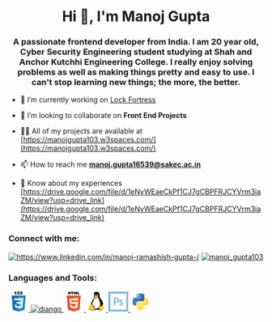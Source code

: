 <h1 align="center">Hi 👋, I'm Manoj Gupta</h1>
<h3 align="center">A passionate frontend developer from India. I am 20 year old, Cyber Security Engineering student studying at Shah and Anchor Kutchhi Engineering College. I really enjoy solving problems as well as making things pretty and easy to use. I can't stop learning new things; the more, the better.</h3>

- 🔭 I’m currently working on [Lock Fortress](https://github.com/Manya103/Lock-Fortress.git)

- 👯 I’m looking to collaborate on **Front End Projects**

- 👨‍💻 All of my projects are available at [https://manojgupta103.w3spaces.com/](https://manojgupta103.w3spaces.com/)

- 📫 How to reach me **manoj.gupta16539@sakec.ac.in**

- 📄 Know about my experiences [https://drive.google.com/file/d/1eNyWEaeCkPf1CJ7gCBPFRJCYVrm3iaZM/view?usp=drive_link](https://drive.google.com/file/d/1eNyWEaeCkPf1CJ7gCBPFRJCYVrm3iaZM/view?usp=drive_link)

<h3 align="left">Connect with me:</h3>
<p align="left">
<a href="https://linkedin.com/in/https://www.linkedin.com/in/manoj-ramashish-gupta-/" target="blank"><img align="center" src="https://raw.githubusercontent.com/rahuldkjain/github-profile-readme-generator/master/src/images/icons/Social/linked-in-alt.svg" alt="https://www.linkedin.com/in/manoj-ramashish-gupta-/" height="30" width="40" /></a>
<a href="https://instagram.com/manoj_gupta103" target="blank"><img align="center" src="https://raw.githubusercontent.com/rahuldkjain/github-profile-readme-generator/master/src/images/icons/Social/instagram.svg" alt="manoj_gupta103" height="30" width="40" /></a>
</p>

<h3 align="left">Languages and Tools:</h3>
<p align="left"> <a href="https://www.w3schools.com/css/" target="_blank" rel="noreferrer"> <img src="https://raw.githubusercontent.com/devicons/devicon/master/icons/css3/css3-original-wordmark.svg" alt="css3" width="40" height="40"/> </a> <a href="https://www.djangoproject.com/" target="_blank" rel="noreferrer"> <img src="https://cdn.worldvectorlogo.com/logos/django.svg" alt="django" width="40" height="40"/> </a> <a href="https://www.w3.org/html/" target="_blank" rel="noreferrer"> <img src="https://raw.githubusercontent.com/devicons/devicon/master/icons/html5/html5-original-wordmark.svg" alt="html5" width="40" height="40"/> </a> <a href="https://www.linux.org/" target="_blank" rel="noreferrer"> <img src="https://raw.githubusercontent.com/devicons/devicon/master/icons/linux/linux-original.svg" alt="linux" width="40" height="40"/> </a> <a href="https://www.photoshop.com/en" target="_blank" rel="noreferrer"> <img src="https://raw.githubusercontent.com/devicons/devicon/master/icons/photoshop/photoshop-line.svg" alt="photoshop" width="40" height="40"/> </a> <a href="https://www.python.org" target="_blank" rel="noreferrer"> <img src="https://raw.githubusercontent.com/devicons/devicon/master/icons/python/python-original.svg" alt="python" width="40" height="40"/> </a> </p>
